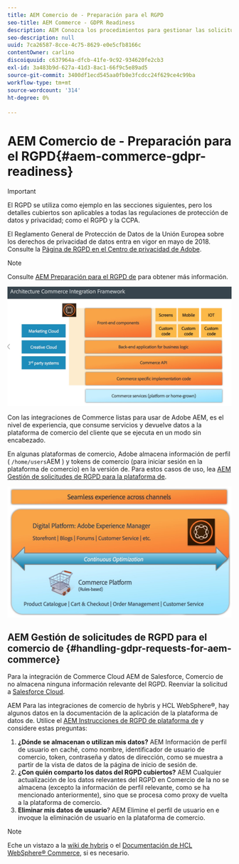 ```yaml
---
title: AEM Comercio de - Preparación para el RGPD
seo-title: AEM Commerce - GDPR Readiness
description: AEM Conozca los procedimientos para gestionar las solicitudes de RGPD en Comercio de y cómo utilizarlas.
seo-description: null
uuid: 7ca26587-8cce-4c75-8629-e0e5cfb8166c
contentOwner: carlino
discoiquuid: c637964a-dfcb-41fe-9c92-934620fe2cb3
exl-id: 3a483b9d-627a-41d3-8ac1-66f9c5e89ad5
source-git-commit: 3400df1ecd545aa0fb0e3fcdcc24f629ce4c99ba
workflow-type: tm+mt
source-wordcount: '314'
ht-degree: 0%

---
```


# AEM Comercio de - Preparación para el RGPD{#aem-commerce-gdpr-readiness}

>[!IMPORTANT]
>
>El RGPD se utiliza como ejemplo en las secciones siguientes, pero los detalles cubiertos son aplicables a todas las regulaciones de protección de datos y privacidad; como el RGPD y la CCPA.

El Reglamento General de Protección de Datos de la Unión Europea sobre los derechos de privacidad de datos entra en vigor en mayo de 2018. Consulte la [Página de RGPD en el Centro de privacidad de Adobe](https://business.adobe.com/privacy/general-data-protection-regulation.html).

>[!NOTE]
>
>Consulte [AEM Preparación para el RGPD de](/help/managing/data-protection-and-privacy.md) para obtener más información.

![screen_shot_2018-03-22at111606](assets/screen_shot_2018-03-22at111606.jpg)

Con las integraciones de Commerce listas para usar de Adobe AEM, es el nivel de experiencia, que consume servicios y devuelve datos a la plataforma de comercio del cliente que se ejecuta en un modo sin encabezado.

En algunas plataformas de comercio, Adobe almacena información de perfil ( `/home/users`AEM ) y tokens de comercio (para iniciar sesión en la plataforma de comercio) en la versión de. Para estos casos de uso, lea [AEM Gestión de solicitudes de RGPD para la plataforma de](/help/sites-administering/handling-gdpr-requests-for-aem-platform.md).

![screen_shot_2018-03-22at111621](assets/screen_shot_2018-03-22at111621.jpg)

## AEM Gestión de solicitudes de RGPD para el comercio de {#handling-gdpr-requests-for-aem-commerce}

Para la integración de Commerce Cloud AEM de Salesforce, Comercio de no almacena ninguna información relevante del RGPD. Reenviar la solicitud a [Salesforce Cloud](https://documentation.b2c.commercecloud.salesforce.com/DOC1/index.jsp).

AEM Para las integraciones de comercio de hybris y HCL WebSphere®, hay algunos datos en la documentación de la aplicación de la plataforma de datos de. Utilice el [AEM Instrucciones de RGPD de plataforma de](/help/sites-administering/handling-gdpr-requests-for-aem-platform.md) y considere estas preguntas:

1. **¿Dónde se almacenan o utilizan mis datos?** AEM Información de perfil de usuario en caché, como nombre, identificador de usuario de comercio, token, contraseña y datos de dirección, como se muestra a partir de la vista de datos de la página de inicio de sesión de.
1. **¿Con quién comparto los datos del RGPD cubiertos?** AEM Cualquier actualización de los datos relevantes del RGPD en Comercio de la no se almacena (excepto la información de perfil relevante, como se ha mencionado anteriormente), sino que se procesa como proxy de vuelta a la plataforma de comercio.
1. **Eliminar mis datos de usuario**? AEM Elimine el perfil de usuario en e invoque la eliminación de usuario en la plataforma de comercio.

>[!NOTE]
>
>Eche un vistazo a la [wiki de hybris](https://wiki.hybris.com/) o el [Documentación de HCL WebSphere® Commerce](https://help.hcltechsw.com/commerce/index.html), si es necesario.

